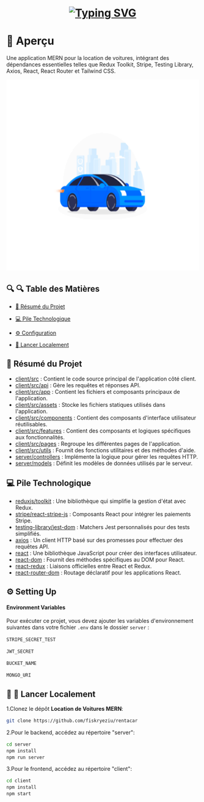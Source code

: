 
<h1 align="center">
  <a href="https://git.io/typing-svg">
    <img src="https://readme-typing-svg.herokuapp.com?font=Architects+Daughter&color=7AF79A&size=30&lines=🚗🔑+Location+de+Voitures+" alt="Typing SVG">
  </a>
</h1>


# 📌 Aperçu

Une application MERN pour la location de voitures, intégrant des dépendances essentielles telles que Redux Toolkit, Stripe, Testing Library, Axios, React, React Router et Tailwind CSS.


<img src='https://github.com/issaniang5/Location-de-Voitures-MERN/blob/main/loader.gif' height=500px width=800px></img>

## 🔍 🔍 Table des Matières

* [📝 Résumé du Projet](#-résumé-du-projet)

* [💻 Pile Technologique](#-pile-technologique)

* [⚙️ Configuration](#-configuration)

* [🚀 Lancer Localement](#-lancer-localement)


## 📝 Résumé du Projet

- [client/src](client/src) : Contient le code source principal de l'application côté client.
- [client/src/api](client/src/api) : Gère les requêtes et réponses API.
- [client/src/app](client/src/app) : Contient les fichiers et composants principaux de l'application.
- [client/src/assets](client/src/assets) : Stocke les fichiers statiques utilisés dans l'application.
- [client/src/components](client/src/components) : Contient des composants d'interface utilisateur réutilisables.
- [client/src/features](client/src/features) : Contient des composants et logiques spécifiques aux fonctionnalités.
- [client/src/pages](client/src/pages) : Regroupe les différentes pages de l'application.
- [client/src/utils](client/src/utils) : Fournit des fonctions utilitaires et des méthodes d'aide.
- [server/controllers](server/controllers) : Implémente la logique pour gérer les requêtes HTTP.
- [server/models](server/models) : Définit les modèles de données utilisés par le serveur.

## 💻 Pile Technologique

- [reduxjs/toolkit](https://redux-toolkit.js.org/) : Une bibliothèque qui simplifie la gestion d'état avec Redux.
- [stripe/react-stripe-js](https://github.com/stripe/react-stripe-js) : Composants React pour intégrer les paiements Stripe.
- [testing-library/jest-dom](https://github.com/testing-library/jest-dom) : Matchers Jest personnalisés pour des tests simplifiés.
- [axios](https://axios-http.com/) : Un client HTTP basé sur des promesses pour effectuer des requêtes API.
- [react](https://reactjs.org/) : Une bibliothèque JavaScript pour créer des interfaces utilisateur.
- [react-dom](https://reactjs.org/docs/react-dom.html) : Fournit des méthodes spécifiques au DOM pour React.
- [react-redux](https://react-redux.js.org/) : Liaisons officielles entre React et Redux.
- [react-router-dom](https://reactrouter.com/web/guides/quick-start) : Routage déclaratif pour les applications React.

## ⚙️ Setting Up

#### Environment Variables

Pour exécuter ce projet, vous devez ajouter les variables d'environnement suivantes dans votre fichier `.env` dans le dossier `server` :


`STRIPE_SECRET_TEST`

`JWT_SECRET`

`BUCKET_NAME`

`MONGO_URI`

## 🚀 🚀 Lancer Localement
1.Clonez le dépôt **Location de Voitures MERN**:
```sh
git clone https://github.com/fiskryeziu/rentacar
```
2.Pour le backend, accédez au répertoire "server":
```bash
cd server
npm install
npm run server
```

3.Pour le frontend, accédez au répertoire "client":
```bash
cd client
npm install
npm start
```


